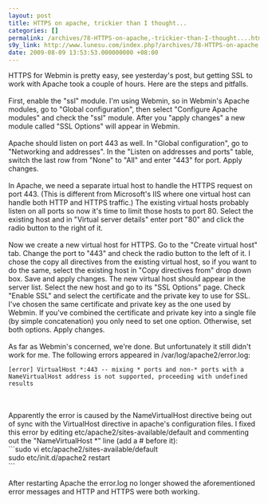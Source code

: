 ```yaml
---
layout: post
title: HTTPS on apache, trickier than I thought...
categories: []
permalink: /archives/78-HTTPS-on-apache,-trickier-than-I-thought....html
s9y_link: http://www.lunesu.com/index.php?/archives/78-HTTPS-on-apache,-trickier-than-I-thought....html
date: 2009-08-09 13:53:53.000000000 +08:00
---
```

HTTPS for Webmin is pretty easy, see yesterday's post, but getting SSL to work with Apache took a couple of hours. Here are the steps and pitfalls.<br />
<br />
First, enable the "ssl" module. I'm using Webmin, so in Webmin's Apache modules, go to "Global configuration", then select "Configure Apache modules" and check the "ssl" module. After you "apply changes" a new module called "SSL Options" will appear in Webmin.<br />
<br />
Apache should listen on port 443 as well. In "Global configuration", go to "Networking and addresses". In the "Listen on addresses and ports" table, switch the last row from "None" to "All" and enter "443" for port. Apply changes.<br />
<br />
In Apache, we need a separate irtual host to handle the HTTPS request on port 443. (This is different from Microsoft's IIS where one virtual host can handle both HTTP and HTTPS traffic.) The existing virtual hosts probably listen on all ports so now it's time to limit those hosts to port 80. Select the existing host and in "Virtual server details" enter port "80" and click the radio button to the right of it.<br />
<br />
Now we create a new virtual host for HTTPS. Go to the "Create virtual host" tab. Change the port to "443" and check the radio button to the left of it. I chose the copy all directives from the existing virtual host, so if you want to do the same, select the existing host in "Copy directives from" drop down box. Save and apply changes. The new virtual host should appear in the server list. Select the new host and go to its "SSL Options" page. Check "Enable SSL" and select the certificate and the private key to use for SSL. I've chosen the same certificate and private key as the one used by Webmin. If you've combined the certificate and private key into a single file (by simple concatenation) you only need to set one option. Otherwise, set both options. Apply changes.<br />
<br />
As far as Webmin's concerned, we're done. But unfortunately it still didn't work for me. The following errors appeared in /var/log/apache2/error.log:<br />
```[error] VirtualHost *:80 -- mixing * ports and non-* ports with a NameVirtualHost address is not supported, proceeding with undefined results<br />
[error] VirtualHost *:443 -- mixing * ports and non-* ports with a NameVirtualHost address is not supported, proceeding with undefined results
```
<br />
<br />
Apparently the error is caused by the NameVirtualHost directive being out of sync with the VirtualHost directive in apache's configuration files. I fixed this error by editing etc/apache2/sites-available/default and commenting out the "NameVirtualHost *" line (add a # before it):<br />
```sudo vi etc/apache2/sites-available/default<br />
sudo etc/init.d/apache2 restart<br />
```
<br />
<br />
After restarting Apache the error.log no longer showed the aforementioned error messages and HTTP and HTTPS were both working.
